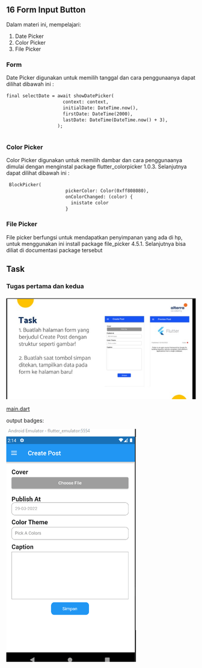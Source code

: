 

## 16 Form Input Button

Dalam materi ini, mempelajari:
1. Date Picker
2. Color Picker
3. File Picker

### Form
 Date Picker digunakan untuk memilih tanggal dan cara penggunaanya dapat dilihat dibawah ini :
 ```
final selectDate = await showDatePicker(
                      context: context,
                      initialDate: DateTime.now(),
                      firstDate: DateTime(2000),
                      lastDate: DateTime(DateTime.now() + 3),
                    );
                    
 ```

### Color Picker
Color Picker digunakan untuk memilih dambar dan cara penggunaanya dimulai dengan menginstal package flutter_colorpicker 1.0.3. Selanjutnya dapat dilihat dibawah ini :
``` 
 BlockPicker(
                      pickerColor: Color(0xff808080),
                      onColorChanged: (color) {
                        inistate color
                      }

```

   

### File Picker
File picker berfungsi untuk mendapatkan penyimpanan yang ada di hp, untuk menggunakan ini install package file_picker 4.5.1. Selanjutnya bisa diliat di documentasi package tersebut


## Task

### Tugas pertama dan kedua

![Soal](./gift/soal.jpeg)



[main.dart](./praktikum/section17/lib/main.dart)

output badges:

![Videos](./gift/output.gif)





